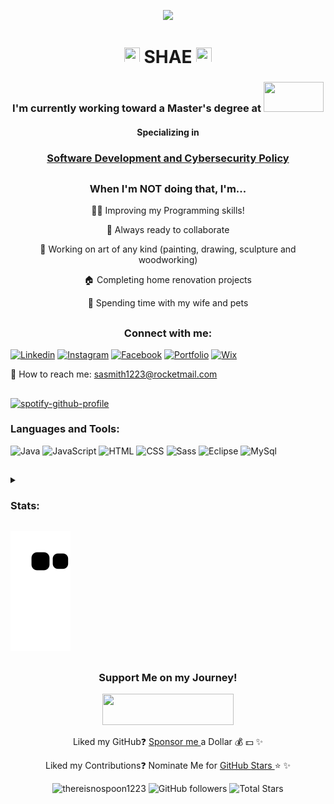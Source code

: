 <p align="center">
    <a href="https://github.com/DenverCoder1/readme-typing-svg"><img src="https://readme-typing-svg.herokuapp.com?lines=Hi,+I'm+Shannon+Smith;but+almost+everyone+calls+me&center=true&width=500&height=50"></a>
</p>
<h1 align="center">
    <img src="https://raw.githubusercontent.com/iampavangandhi/iampavangandhi/master/gifs/Hi.gif" width="25" height="25">  SHAE  
    <img src="https://raw.githubusercontent.com/iampavangandhi/iampavangandhi/master/gifs/Hi.gif" width="25" height="25"></a>
</h1>

<h3 align="center">
    I'm currently working toward a Master's degree at 
        <img src="https://upload.wikimedia.org/wikipedia/commons/6/60/Virginia_Tech_Hokies_logo.svg" height="48" width="96"/>
    </a>
</h3>

<h4 align="center">
    Specializing in 
</h4>

<h3 align="center">
    <a href="https://vtmit.vt.edu/academics/curriculum.html#graduate-certificates">
        Software Development and Cybersecurity Policy
    </a>
</h3>

<h2></h2>

<h3 align="center">
    When I'm NOT doing that, I'm...
</h3>
<p  align="center"><a> 👨‍💻 Improving my Programming skills! </a></p>
<p  align="center"><a> 🚀 Always ready to collaborate </a></p>
<p  align="center"><a> 🎨 Working on art of any kind (painting, drawing, sculpture and woodworking) </a>
<p  align="center"><a> 🏠 Completing home renovation projects </a>
<p  align="center"><a> 💍 Spending time with my wife and pets </a>


<h2>
</h2>

<h3 align="center">
    Connect with me:
</h3>

   [![Linkedin](https://user-images.githubusercontent.com/75339573/189492088-7ca9ba8e-4cc0-4455-a7e2-4c7f23a8d9a0.png)](https://www.linkedin.com/in/shae-smith1223/)
   [![Instagram](https://user-images.githubusercontent.com/75339573/189492129-4eb6d047-7079-4a21-b0fa-d1cb8afb18ec.png)](https://www.instagram.com/shaeasis/)
   [![Facebook](https://user-images.githubusercontent.com/75339573/189492071-a27b3293-7983-4adf-851e-93fc1fdc9757.png)](https://www.facebook.com/shaesmith1223")
   [![Portfolio](https://img.icons8.com/nolan/48/s.png)](https://thereisnospoon1223.github.io/Shae%20Smith/index.html)
   [![Wix](https://user-images.githubusercontent.com/75339573/189492299-8fe30fb6-b0ff-4406-bbf2-fa7f8f41645d.png)](https://shae1223.wixsite.com/shaesmith)
    <p> 📧 How to reach me: sasmith1223@rocketmail.com </p>
    
<h2></h2>

   [![spotify-github-profile](https://spotify-github-profile.vercel.app/api/view?uid=125645949&cover_image=true&theme=default)](https://github.com/kittinan/spotify-github-profile)

<h3>
    Languages and Tools:
</h3>

   ![Java](https://img.icons8.com/color/48/000000/java-coffee-cup-logo--v1.png)
   ![JavaScript](https://img.icons8.com/fluency/48/000000/javascript.png)
   ![HTML](https://img.icons8.com/color/48/000000/html-5--v1.png)
   ![CSS](https://img.icons8.com/color/48/000000/css3.png)
   ![Sass](https://img.icons8.com/color/48/000000/sass.png)
   ![Eclipse](https://img.icons8.com/nolan/64/java-eclipse.png)
   ![MySql](https://img.icons8.com/color/48/000000/mysql-logo.png)

<h2>
</h2>

<details>
    
<summary>
    <h3>
        Stats:
    </h3>
    </summary>
<br>

   [![GitHub Streak](https://streak-stats.demolab.com?user=thereisnospoon1223&theme=radical&hide_border=true&date_format=M%20j%5B%2C%20Y%5D&ring=8508B4&fire=FF8622&sideNums=8508B4)](https://git.io/streak-stats)

   [![GitHub Read Me Stats](https://github-readme-stats.vercel.app/api?username=thereisnospoon1223&theme=radical&hide_border=true&count_private=true)](https://github.com/thereisnospoon1223/github-readme-stats)  

   [![GitHub Top Langs](https://github-readme-stats.vercel.app/api/top-langs/?username=thereisnospoon1223&&theme=radical&hide_border=true&layout=compact)](https://github.com/thereisnospoon1223/github-readme-stats)
 
</details>

![snake gif](https://github.com/BrunoGonSouza/BrunoGonSouza/blob/output/github-contribution-grid-snake.svg)

<h2></h2>

<h3 align="center">
    Support Me on my Journey!
</h3>


<p align="center">
    <a href="https://www.buymeacoffee.com/shaesmith1223"><img src="https://camo.githubusercontent.com/28aae05a0fba45679e8e27d90609601e249b64a5fe30dfef05495de4f4e318d4/68747470733a2f2f63646e2e6275796d6561636f666665652e636f6d2f627574746f6e732f76322f64656661756c742d79656c6c6f772e706e67" height="50" width="210"> 
    </a>
</p>

<p align="center">
    Liked my GitHub❓
    <a href="https://github.com/sponsors/thereisnospoon1223/dashboard/profile"> 
    Sponsor me </a> a Dollar 💰 💵 ✨
</p>

<p align="center">
    Liked my Contributions❓
    Nominate Me for 
    <a href="https://stars.github.com/nominate/"> GitHub Stars </a>⭐ ✨ 

<p align="center">
	<img src="https://komarev.com/ghpvc/?username=k-star-229&label=Profile%20views&color=0e75b6&style=plastic" alt="thereisnospoon1223" />
    <img alt="GitHub followers" src="https://img.shields.io/github/followers/thereisnospoon1223?label=Followers&style=social">    
    <img src="https://img.shields.io/github/stars/thereisnospoon1223?label=Stars" alt="Total Stars">
</p>


<!---
thereisnospoon1223/thereisnospoon1223 is a ✨ special ✨ repository because its `README.md` (this file) appears on your GitHub profile.
You can click the Preview link to take a look at your changes.
--->
